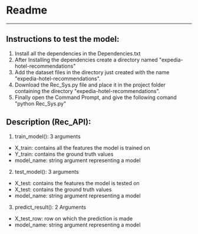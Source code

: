 # Readme

--- 
## Instructions to test the model:

1.  Install all the dependencies in the Dependencies.txt
2.  After Installing the dependencies create a directory named "expedia-hotel-recommendations" 
3.  Add the dataset files in the directory just created with the name "expedia-hotel-recommendations".
4.  Download the Rec_Sys.py file and place it in the project folder containing the directory "expedia-hotel-recommendations".
5.  Finally open the Command Prompt, and give the following comand "python Rec_Sys.py"

## Description (Rec_API):
1. train_model(): 3 arguments 
  * X_train: contains all the features the model is trained on
  * Y_train: contains the ground truth values
  * model_name: string argument representing a model
2. test_model(): 3 arguments
  * X_test: contains the features the model is tested on
  * X_test: contains the ground truth values
  * model_name: string argument representing a model
3. predict_result(): 2 Arguments
  * X_test_row: row on which the prediction is made
  * model_name: string argument representing a model
